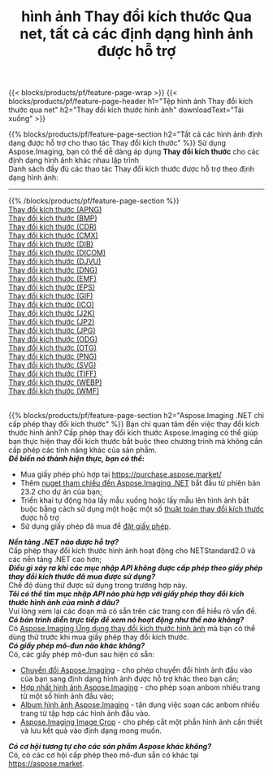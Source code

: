 ﻿---
title: hình ảnh Thay đổi kích thước Qua net, tất cả các định dạng hình ảnh được hỗ trợ 
weight: 3920
url: /vi/net/resize 
lang: vi
langdirlevel: 2
locales: zh-hans,ja,it,ru,de,es,fr,nl,id,lt,pl,pt,vi,tr,ko,zh-hant,ar,hi,th,sv,cs,uk,he
description: Sử dụng Aspose.Imaging, bạn có thể dễ dàng Thay đổi kích thước hình ảnh qua net
---

{{< blocks/products/pf/feature-page-wrap >}}
{{< blocks/products/pf/feature-page-header h1="Tệp hình ảnh Thay đổi kích thước qua net" h2="Thay đổi kích thước hình ảnh" downloadText="Tải xuống" >}}


{{% blocks/products/pf/feature-page-section  h2="Tất cả các hình ảnh định dạng được hỗ trợ cho thao tác Thay đổi kích thước" %}}
Sử dụng Aspose.Imaging, bạn có thể dễ dàng áp dụng **Thay đổi kích thước** cho các định dạng hình ảnh khác nhau lập trình
<br/>
Danh sách đầy đủ các thao tác Thay đổi kích thước được hỗ trợ theo định dạng hình ảnh:
<hr/>
{{% /blocks/products/pf/feature-page-section %}}
<div class="container-fluid productfamilypage bg-gray">
    <div class="convertypes bg-gray agp-content section">
        <div class="container">
		<div class="row other-converters">
		    <div class='col-md-2 other-converter remove-lp remove-rp'><a href="/imaging/vi/net/resize/apng" >Thay đổi kích thước (APNG)</a></div><div class='col-md-2 other-converter remove-lp remove-rp'><a href="/imaging/vi/net/resize/bmp" >Thay đổi kích thước (BMP)</a></div><div class='col-md-2 other-converter remove-lp remove-rp'><a href="/imaging/vi/net/resize/cdr" >Thay đổi kích thước (CDR)</a></div><div class='col-md-2 other-converter remove-lp remove-rp'><a href="/imaging/vi/net/resize/cmx" >Thay đổi kích thước (CMX)</a></div><div class='col-md-2 other-converter remove-lp remove-rp'><a href="/imaging/vi/net/resize/dib" >Thay đổi kích thước (DIB)</a></div><div class='col-md-2 other-converter remove-lp remove-rp'><a href="/imaging/vi/net/resize/dicom" >Thay đổi kích thước (DICOM)</a></div><div class='col-md-2 other-converter remove-lp remove-rp'><a href="/imaging/vi/net/resize/djvu" >Thay đổi kích thước (DJVU)</a></div><div class='col-md-2 other-converter remove-lp remove-rp'><a href="/imaging/vi/net/resize/dng" >Thay đổi kích thước (DNG)</a></div><div class='col-md-2 other-converter remove-lp remove-rp'><a href="/imaging/vi/net/resize/emf" >Thay đổi kích thước (EMF)</a></div><div class='col-md-2 other-converter remove-lp remove-rp'><a href="/imaging/vi/net/resize/eps" >Thay đổi kích thước (EPS)</a></div><div class='col-md-2 other-converter remove-lp remove-rp'><a href="/imaging/vi/net/resize/gif" >Thay đổi kích thước (GIF)</a></div><div class='col-md-2 other-converter remove-lp remove-rp'><a href="/imaging/vi/net/resize/ico" >Thay đổi kích thước (ICO)</a></div><div class='col-md-2 other-converter remove-lp remove-rp'><a href="/imaging/vi/net/resize/j2k" >Thay đổi kích thước (J2K)</a></div><div class='col-md-2 other-converter remove-lp remove-rp'><a href="/imaging/vi/net/resize/jp2" >Thay đổi kích thước (JP2)</a></div><div class='col-md-2 other-converter remove-lp remove-rp'><a href="/imaging/vi/net/resize/jpg" >Thay đổi kích thước (JPG)</a></div><div class='col-md-2 other-converter remove-lp remove-rp'><a href="/imaging/vi/net/resize/odg" >Thay đổi kích thước (ODG)</a></div><div class='col-md-2 other-converter remove-lp remove-rp'><a href="/imaging/vi/net/resize/otg" >Thay đổi kích thước (OTG)</a></div><div class='col-md-2 other-converter remove-lp remove-rp'><a href="/imaging/vi/net/resize/png" >Thay đổi kích thước (PNG)</a></div><div class='col-md-2 other-converter remove-lp remove-rp'><a href="/imaging/vi/net/resize/svg" >Thay đổi kích thước (SVG)</a></div><div class='col-md-2 other-converter remove-lp remove-rp'><a href="/imaging/vi/net/resize/tiff" >Thay đổi kích thước (TIFF)</a></div><div class='col-md-2 other-converter remove-lp remove-rp'><a href="/imaging/vi/net/resize/webp" >Thay đổi kích thước (WEBP)</a></div><div class='col-md-2 other-converter remove-lp remove-rp'><a href="/imaging/vi/net/resize/wmf" >Thay đổi kích thước (WMF)</a></div>
                </div>
        </div>
    </div>
</div>
<br/>

{{% blocks/products/pf/feature-page-section  h2="Aspose.Imaging .NET chỉ cấp phép thay đổi kích thước" %}}
Bạn chỉ quan tâm đến việc thay đổi kích thước hình ảnh? Cấp phép thay đổi kích thước Aspose.Imaging có thể giúp bạn thực hiện thay đổi kích thước bắt buộc theo chương trình mà không cần cấp phép các tính năng khác của sản phẩm. <br/>
<i><b>Để biến nó thành hiện thực, bạn có thể:</b></i>
<ul>
<li>
Mua giấy phép phù hợp tại <a href="https://purchase.aspose.market/">https://purchase.aspose.market/</a>
</li>
<li>
Thêm <a href="https://www.nuget.org/packages/Aspose.Imaging">nuget tham chiếu đến Aspose.Imaging .NET</a> bắt đầu từ phiên bản 23.2 cho dự án của bạn;
</li>
<li>
Triển khai tự động hóa lấy mẫu xuống hoặc lấy mẫu lên hình ảnh bắt buộc bằng cách sử dụng một hoặc một số <a href="https://reference.aspose.com/imaging/net/aspose.imaging/resizetype/">thuật toán thay đổi kích thước</a> được hỗ trợ
</li>
<li>
Sử dụng giấy phép đã mua để <a href="https://docs.aspose.com/imaging/net/licensing/">đặt giấy phép</a>.
</li>
</ul>
<i><b>Nền tảng .NET nào được hỗ trợ?</b></i> <br/>
Cấp phép thay đổi kích thước hình ảnh hoạt động cho NETStandard2.0 và các nền tảng .NET cao hơn;<br/>
<i><b>Điều gì xảy ra khi các mục nhập API không được cấp phép theo giấy phép thay đổi kích thước đã mua được sử dụng?</b></i><br/>
Chế độ dùng thử được sử dụng trong trường hợp này.<br/>
<i><b>Tôi có thể tìm mục nhập API nào phù hợp với giấy phép thay đổi kích thước hình ảnh của mình ở đâu?</b></i><br/>
Vui lòng xem lại các đoạn mã có sẵn trên các trang con để hiểu rõ vấn đề.<br/>
<i><b>Có bản trình diễn trực tiếp để xem nó hoạt động như thế nào không?</b></i><br/>
Có <a href="https://products.aspose.app/imaging/vi/image-resize/">Aspose.Imaging Ứng dụng thay đổi kích thước hình ảnh</a> mà bạn có thể dùng thử trước khi mua giấy phép thay đổi kích thước. <br/>
<i><b>Có giấy phép mô-đun nào khác không?</b></i><br/>
Có, các giấy phép mô-đun sau hiện có sẵn:<br/>
<ul>
<li>
<a href="https://products.aspose.com/imaging/vi/net/conversion/">Chuyển đổi Aspose.Imaging</a> - cho phép chuyển đổi hình ảnh đầu vào của bạn sang định dạng hình ảnh được hỗ trợ khác theo bạn cần;
</li>
<li>
<a href="https://products.aspose.com/imaging/vi/net/merge/">Hợp nhất hình ảnh Aspose.Imaging</a> - cho phép soạn anbom nhiều trang từ một số hình ảnh đầu vào;
</li>
<li>
<a href="https://products.aspose.com/imaging/vi/net/merge/">Album hình ảnh Aspose.Imaging</a> - tận dụng việc soạn các anbom nhiều trang từ tập hợp các hình ảnh đầu vào.
</li>
<li>
<a href="https://products.aspose.com/imaging/vi/net/crop/">Aspose.Imaging Image Crop</a> - cho phép cắt một phần hình ảnh cần thiết và lưu kết quả vào định dạng mong muốn.
</li>
</ul>
<i><b>Có cơ hội tương tự cho các sản phẩm Aspose khác không?</b></i><br/>
Có, có các cơ hội cấp phép theo mô-đun sẵn có khác tại <a href="https://aspose.market">https://aspose.market</a>.
